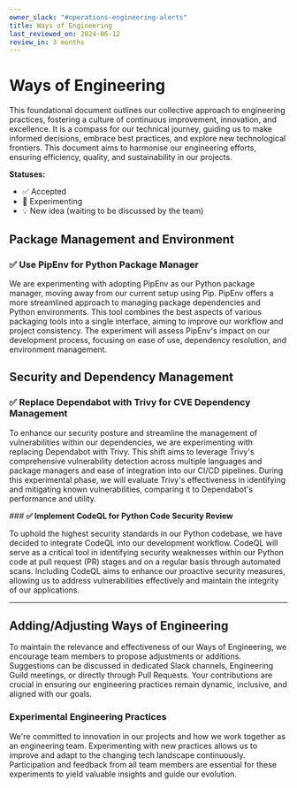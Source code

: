 ```yaml
---
owner_slack: "#operations-engineering-alerts"
title: Ways of Engineering
last_reviewed_on: 2024-06-12
review_in: 3 months
---
```


# Ways of Engineering

This foundational document outlines our collective approach to engineering practices, fostering a culture of continuous improvement, innovation, and excellence. It is a compass for our technical journey, guiding us to make informed decisions, embrace best practices, and explore new technological frontiers. This document aims to harmonise our engineering efforts, ensuring efficiency, quality, and sustainability in our projects.

**Statuses:**

- ✅ Accepted
- 🧪 Experimenting
- 💡 New idea (waiting to be discussed by the team)

## **Package Management and Environment**

### **✅ Use PipEnv for Python Package Manager**

We are experimenting with adopting PipEnv as our Python package manager, moving away from our current setup using Pip. PipEnv offers a more streamlined approach to managing package dependencies and Python environments. This tool combines the best aspects of various packaging tools into a single interface, aiming to improve our workflow and project consistency. The experiment will assess PipEnv's impact on our development process, focusing on ease of use, dependency resolution, and environment management.

## **Security and Dependency Management**

### **✅ Replace Dependabot with Trivy for CVE Dependency Management**

To enhance our security posture and streamline the management of vulnerabilities within our dependencies, we are experimenting with replacing Dependabot with Trivy. This shift aims to leverage Trivy's comprehensive vulnerability detection across multiple languages and package managers and ease of integration into our CI/CD pipelines. During this experimental phase, we will evaluate Trivy's effectiveness in identifying and mitigating known vulnerabilities, comparing it to Dependabot's performance and utility.

### **✅ Implement CodeQL for Python Code Security Review**

To uphold the highest security standards in our Python codebase, we have decided to integrate CodeQL into our development workflow. CodeQL will serve as a critical tool in identifying security weaknesses within our Python code at pull request (PR) stages and on a regular basis through automated scans. Including CodeQL aims to enhance our proactive security measures, allowing us to address vulnerabilities effectively and maintain the integrity of our applications.

---

## Adding/Adjusting Ways of Engineering

To maintain the relevance and effectiveness of our Ways of Engineering, we encourage team members to propose adjustments or additions. Suggestions can be discussed in dedicated Slack channels, Engineering Guild meetings, or directly through Pull Requests. Your contributions are crucial in ensuring our engineering practices remain dynamic, inclusive, and aligned with our goals.

### Experimental Engineering Practices

We're committed to innovation in our projects and how we work together as an engineering team. Experimenting with new practices allows us to improve and adapt to the changing tech landscape continuously. Participation and feedback from all team members are essential for these experiments to yield valuable insights and guide our evolution.
